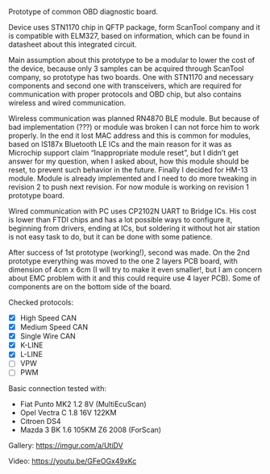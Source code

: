 Prototype of common OBD diagnostic board. 

Device uses STN1170 chip in QFTP package, form ScanTool company and it is compatible with ELM327, based on information, which can be found in datasheet about this integrated circuit. 

Main assumption about this prototype to be a modular to lower the cost of the device, because only 3 samples can be acquired through ScanTool company, so prototype has two boards. One with STN1170 and necessary components and second one with transceivers, which are required for communication with proper protocols and OBD chip, but also contains wireless and wired communication. 

Wireless communication was planned RN4870 BLE module. But because of bad implementation (???) or module was broken I can not force him to work properly. In the end it lost MAC address and this is common for modules, based on IS187x Bluetooth LE ICs and the main reason for it was as Microchip support claim “Inappropriate module reset”, but I didn’t get answer for my question, when I asked about, how this module should be reset, to prevent such behavior in the future. Finally I decided for HM-13 module. Module is already implemented and I need to do more tweaking in revision 2 to push next revision. For now module is working on revision 1 prototype board.

Wired communication with PC uses CP2102N UART to Bridge ICs. His cost is lower than FTDI chips and has a lot possible ways to configure it, beginning from drivers, ending at ICs, but soldering it without hot air station is not easy task to do, but it can be done with some patience.

After success of 1st prototype (working!), second was made. On the 2nd prototype everything was moved to the one 2 layers PCB board, with dimension of 4cm x 6cm (I will try to make it even smaller!, but I am concern about EMC problem with it and this could require use 4 layer PCB). Some of components are on the bottom side of the board. 

Checked protocols:
- [x] High Speed CAN
- [x] Medium Speed CAN 
- [x] Single Wire CAN 
- [x] K-LINE
- [x] L-LINE
- [ ] VPW 
- [ ] PWM

Basic connection tested with:
- Fiat Punto MK2 1.2 8V (MultiEcuScan)
- Opel Vectra C 1.8 16V 122KM 
- Citroen DS4 
- Mazda 3 BK 1.6 105KM Z6 2008 (ForScan)

Gallery: https://imgur.com/a/UtiDV

Video: https://youtu.be/GFeOGx49xKc

